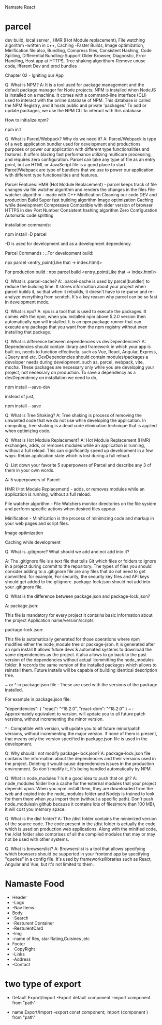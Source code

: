 Namaste React

# parcel 
dev build,
local server ,
HMR (Hot Module replacement),
File watching algorithm -written in c++,
Caching -Faster Builds,
Image optimization,
Minification file also,
Bundling,
Compress files,
Consistent Hashing,
Code Spliting,
Differential Bundling-Support Older Browser,
Diagnostic,
Error Handling,
Host app at HTTPS,
Tree shaking algorithum-Remove unuse code, 
ifferent Dev and prod bundles


Chapter 02 - Igniting our App


Q: What is NPM?
A: It is a tool used for package management and the default package manager for Node projects. NPM is installed when NodeJS is installed on a machine. It comes with a command-line interface (CLI) used to interact with the online database of NPM. This database is called the NPM Registry, and it hosts public and private 'packages.' To add or update packages, we use the NPM CLI to interact with this database.

How to initialize npm?

  npm init

Q: What is Parcel/Webpack? Why do we need it?
A: Parcel/Webpack is type of a web application bundler used for development and productions purposes or power our application with different type functionalities and features. It offers blazing fast performance utilizing multicore processing, and requires zero configuration. Parcel can take any type of file as an entry point, but an HTML or JavaScript file is a good place to start. Parcel/Webpack are type of bundlers that we use to power our application with different type functionalities and features.

Parcel Features:
HMR (Hot Module Replacement) - parcel keeps track of file changes via file watcher algorithm and renders the changes in the files
File watcher algorithm - made with C++
Minification
Cleaning our code
DEV and production Build
Super fast building algorithm
Image optimization
Caching while development
Compresses
Compatible with older version of browser
HTTPS in dev
Port Number
Consistent hashing algorithm
Zero Configuration
Automatic code splitting


installation commands:

npm install -D parcel

-D is used for development and as a development dependency.

Parcel Commands :
..For development build:

npx parcel <entry_point(Like that -> index.html)> 

For production build :
npx parcel build <entry_point(Like that -> index.html)> 


Q: What is .parcel-cache?
A: .parcel-cache is used by parcel(bundler) to reduce the building time. It stores information about your project when parcel builds it, so that when it rebuilds, it doesn't have to re-parse and re-analyze everything from scratch. It's a key reason why parcel can be so fast in development mode.

Q: What is npx?
A: npx is a tool that is used to execute the packages. It comes with the npm, when you installed npm above 5.2.0 version then automatically npx will installed. It is an npm package runner that can execute any package that you want from the npm registry without even installing that package.

Q: What is difference between dependencies vs devDependencies?
A: Dependencies should contain library and framework in which your app is built on, needs to function effectively. such as Vue, React, Angular, Express, JQuery and etc. DevDependencies should contain modules/packages a developer needs during development. such as, parcel, webpack, vite, mocha. These packages are necessary only while you are developing your project, not necessary on production. To save a dependency as a devDependency on installation we need to do,

npm install --save-dev

instead of just,

npm install --save

Q: What is Tree Shaking?
A: Tree shaking is process of removing the unwanted code that we do not use while developing the application. In computing, tree shaking is a dead code elimination technique that is applied when optimizing code.

Q: What is Hot Module Replacement?
A: Hot Module Replacement (HMR) exchanges, adds, or removes modules while an application is running, without a full reload. This can significantly speed up development in a few ways: Retain application state which is lost during a full reload.

Q: List down your favorite 5 superpowers of Parcel and describe any 3 of them in your own words.

A: 5 superpowers of Parcel:

HMR (Hot Module Replacement) - adds, or removes modules while an application is running, without a full reload.

File watcher algorithm - File Watchers monitor directories on the file system and perform specific actions when desired files appear.

Minification - Minification is the process of minimizing code and markup in your web pages and script files.

Image optimization

Caching while development

Q: What is .gitignore? What should we add and not add into it?

A: The .gitignore file is a text file that tells Git which files or folders to ignore in a project during commit to the repository. The types of files you should consider adding to a .gitignore file are any files that do not need to get committed. for example, For security, the security key files and API keys should get added to the gitignore. package-lock.json should not add into your .gitignore file.


Q: What is the difference between package.json and package-lock.json?

A: package.json:

This file is mandatory for every project
It contains basic information about the project
Application name/version/scripts

package-lock.json:

This file is automatically generated for those operations where npm modifies either the node_module tree or package-json.
It is generated after an npm install
It allows future devs & automated systems to download the same dependencies as the project.
it also allows to go back to the past version of the dependencies without actual ‘committing the node_modules folder.
It records the same version of the installed packages which allows to reinstall them. Future installs will be capable of building identical description tree.

~ or ^ in package.json file : These are used with the versions of the package installed.

For example in package.json file:

"dependencies": {
    "react": "^18.2.0",
    "react-dom": "^18.2.0"
  }
~ : Approximately equivalent to version, will update you to all future patch versions, without incrementing the minor version.

^ : Compatible with version, will update you to all future minor/patch versions, without incrementing the major version.
If none of them is present, that means only the version specified in package.json file is used in the development.

Q: Why should I not modify package-lock.json?
A: package-lock.json file contains the information about the dependencies and their versions used in the project. Deleting it would cause dependencies issues in the production environment. So don't modify it, It's being handled automatically by NPM.

Q: What is node_modules ? Is it a good idea to push that on git?
A: node_modules folder like a cache for the external modules that your project depends upon. When you npm install them, they are downloaded from the web and copied into the node_modules folder and Nodejs is trained to look for them there when you import them (without a specific path). Don't push node_modulesin github because it contains lots of files(more than 100 MB), it will cost you memory space.

Q: What is the dist folder?
A: The /dist folder contains the minimized version of the source code. The code present in the /dist folder is actually the code which is used on production web applications. Along with the minified code, the /dist folder also comprises of all the compiled modules that may or may not be used with other systems.

Q: What is browserslist?
A: Browserslist is a tool that allows specifying which browsers should be supported in your frontend app by specifying "queries" in a config file. It's used by frameworks/libraries such as React, Angular and Vue, but it's not limited to them.

# Namaste Food

 * Header
 *  -Logo
 *   -Nav Items
 * Body
 *   -Search
 *   -Resturent Container
 *   -ResturentCard
 *   -Img
 *   -name of Res, star Rating,Cuisines ,etc
 * Footer
 *  -CopyRight
 *   -Links
 *   -Address
 *   -Contact
 
  

# two type of export
 * Default Export/Import
    -Export default component
    -import component from "path"


 * name Export/Import
   -export const component;
   import {component } from "path"


